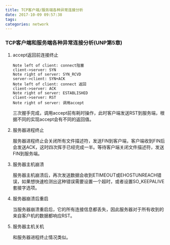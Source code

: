 ```yaml
---
title: TCP客户端/服务端各种异常连接分析
date: 2017-10-09 09:57:38
tags:
categories: network
---
```

### TCP客户端和服务端各种异常连接分析(UNP第5章)
1. accept返回前连接终止
    ```sequence
    Note left of client: connect阻塞
    client->server: SYN
    Note right of server: SYN_RCVD
    server->client: SYN+ACK
    Note left of client: connect 返回
    client->server: ACK
    Note right of server: ESTABLISHED
    client->server: RST
    Note right of server: 调用accept
    ```
    三次握手完成，调用accept前有耗时操作，此时客户端发送RST到服务端，根据不同的实现accept会有不同的返回值。

2. 服务器进程终止
    
    服务器进程终止会关闭所有文件描述符，发送FIN到客户端，客户端收到FIN后会发送ACK，这时四次挥手已经完成一半。等待客户端关闭文件描述符，发送FIN到服务端。

3. 服务器主机崩溃

    服务器主机崩溃后，再次发送数据会收到ETIMEOUT或EHOSTUNREACH错误，如果想快速检测出这种错误需要设置一个超时，或者设置SO_KEEPALIVE套接字选项。

4. 服务器崩溃后重启

    当服务器崩溃重启后，它的所有连接信息都丢失，因此服务器对于所有收到的来自客户机的数据都响应RST。

5. 服务器主机关机

    和服务器进程终止情况类似。
